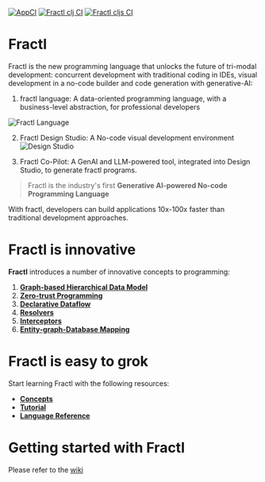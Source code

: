 [![AppCI](https://github.com/fractl-io/fractl/actions/workflows/app.yml/badge.svg)](https://github.com/fractl-io/fractl/actions/workflows/app.yml)
[![Fractl clj CI](https://github.com/fractl-io/fractl/actions/workflows/fractl-clj.yml/badge.svg)](https://github.com/fractl-io/fractl/actions/workflows/fractl-clj.yml)
[![Fractl cljs CI](https://github.com/fractl-io/fractl/actions/workflows/fractl-cljs.yml/badge.svg)](https://github.com/fractl-io/fractl/actions/workflows/fractl-cljs.yml)

# Fractl

Fractl is the new programming language that unlocks the future of tri-modal development: concurrent development with traditional coding in IDEs, visual development in a no-code builder and code generation with generative-AI: 

1. fractl language: A data-oriented programming language, with a business-level abstraction, for professional developers

![Fractl Language](https://github.com/fractl-io/fractl/assets/13515894/fc4cee3a-eb20-4f17-b8a0-3b6f9c6307e0)

2. Fractl Design Studio: A No-code visual development environment
![Design Studio](https://github.com/fractl-io/fractl/assets/13515894/11d81a8d-b8e0-443a-846b-ade4befdaaaa)

3. Fractl Co-Pilot: A GenAI and LLM-powered tool, integrated into Design Studio, to generate fractl programs.

> Fractl is the industry's first **Generative AI-powered No-code Programming Language**

With fractl, developers can build applications 10x-100x faster than traditional development approaches.

# Fractl is innovative

**Fractl** introduces a number of innovative concepts to programming:

1. **[Graph-based Hierarchical Data Model](data-model.md)**
2. **[Zero-trust Programming](zero-trust-programming.md)**
3. **[Declarative Dataflow](declarative-dataflow.md)**
4. **[Resolvers](resolvers.md)**
5. **[Interceptors](interceptors.md)**
6. **[Entity-graph-Database Mapping](entity-db-mapping.md)**

# Fractl is easy to grok

Start learning Fractl with the following resources:

* **[Concepts]()**
* **[Tutorial]()**
* **[Language Reference]()**

# Getting started with Fractl

Please refer to the [wiki](https://github.com/fractl-io/fractl/wiki)
